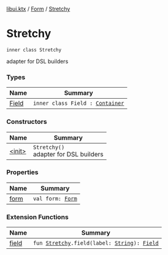 [libui.ktx](../../index.md) / [Form](../index.md) / [Stretchy](./index.md)

# Stretchy

`inner class Stretchy`

adapter for DSL builders

### Types

| Name | Summary |
|---|---|
| [Field](-field/index.md) | `inner class Field : `[`Container`](../../-container/index.md) |

### Constructors

| Name | Summary |
|---|---|
| [&lt;init&gt;](-init-.md) | `Stretchy()`<br>adapter for DSL builders |

### Properties

| Name | Summary |
|---|---|
| [form](form.md) | `val form: `[`Form`](../index.md) |

### Extension Functions

| Name | Summary |
|---|---|
| [field](../../field.md) | `fun `[`Stretchy`](./index.md)`.field(label: `[`String`](https://kotlinlang.org/api/latest/jvm/stdlib/kotlin/-string/index.html)`): `[`Field`](-field/index.md) |
